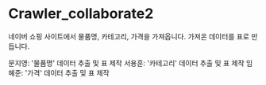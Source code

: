 # Crawler_collaborate2


네이버 쇼핑 사이트에서 물품명, 카테고리, 가격을 가져옵니다.
가져온 데이터를 표로 만듭니다.

문지영: '물품명' 데이터 추출 및 표 제작
서용훈: '카테고리' 데이터 추출 및 표 제작
임혜준: '가격' 데이터 추출 및 표 제작




